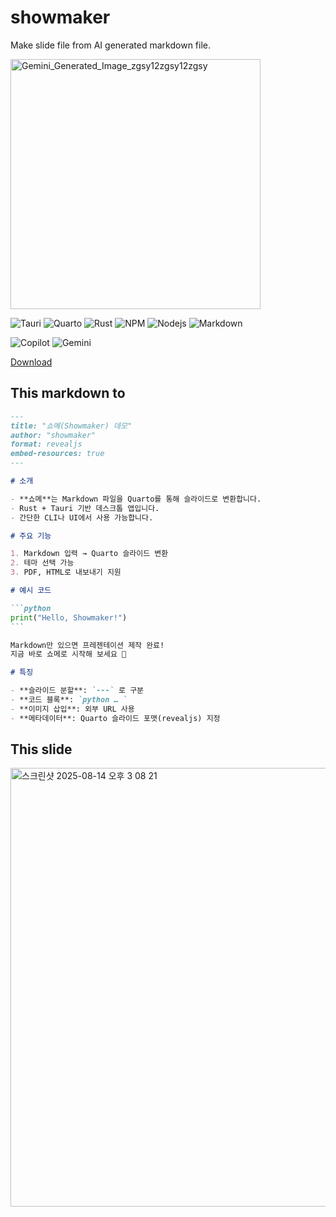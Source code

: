 # showmaker

Make slide file from AI generated markdown file.

<img width="400" alt="Gemini_Generated_Image_zgsy12zgsy12zgsy" src="https://github.com/user-attachments/assets/081343b5-adc8-4c49-a770-46fc21d864b0" />

![Tauri](https://img.shields.io/badge/Tauri-2-24C8D8?style=for-the-badge&logo=tauri)
![Quarto](https://img.shields.io/badge/Quarto-1.7.31-39729E?style=for-the-badge&logo=quarto)
![Rust](https://img.shields.io/badge/Rust-1.86.0-000000?style=for-the-badge&logo=rust)
![NPM](https://img.shields.io/badge/Npm-11.3.0-CB3837?style=for-the-badge&logo=npm)
![Nodejs](https://img.shields.io/badge/Nodejs-24.1.0-5FA04E?style=for-the-badge&logo=nodedotjs)
![Markdown](https://img.shields.io/badge/Markdown-000000?style=for-the-badge&logo=markdown)

![Copilot](https://img.shields.io/badge/Github_Copilot-000000?style=for-the-badge&logo=githubcopilot)
![Gemini](https://img.shields.io/badge/Gemini-000000?style=for-the-badge&logo=googlegemini)

[Download](https://github.com/jhk0530/showmaker/releases)

## This markdown to 

````markdown
---
title: "쇼메(Showmaker) 데모"
author: "showmaker"
format: revealjs
embed-resources: true
---

# 소개

- **쇼메**는 Markdown 파일을 Quarto를 통해 슬라이드로 변환합니다.
- Rust + Tauri 기반 데스크톱 앱입니다.
- 간단한 CLI나 UI에서 사용 가능합니다.

# 주요 기능

1. Markdown 입력 → Quarto 슬라이드 변환
2. 테마 선택 가능
3. PDF, HTML로 내보내기 지원

# 예시 코드

```python
print("Hello, Showmaker!")
```

Markdown만 있으면 프레젠테이션 제작 완료!
지금 바로 쇼메로 시작해 보세요 🐾

# 특징

- **슬라이드 분할**: `---` 로 구분
- **코드 블록**: `python … `
- **이미지 삽입**: 외부 URL 사용
- **메타데이터**: Quarto 슬라이드 포맷(revealjs) 지정
````

## This slide

<img width="1630" height="702" alt="스크린샷 2025-08-14 오후 3 08 21" src="https://github.com/user-attachments/assets/f01da18a-3637-47d1-8e41-da9fdcd656ca" />

